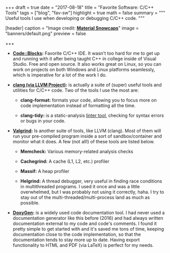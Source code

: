 +++
draft = true
date = "2017-08-18"
title = "Favorite Software: C/C++ Tools"
tags = ["blog", "fav-sw"]
highlight = true
math = false
summary = """
Useful tools I use when developing or debugging C/C++ code.
"""

[header]
  caption = "Image credit: [**Material Snowcaps**](http://7bna.net/images/material-wallpaper/material-wallpaper-22.jpg)"
  image = "banners/default.png"
  preview = false

+++

- **[Code::Blocks](http://www.codeblocks.org/):** Favorite C/C++ IDE. It wasn't too hard for me to get up and running with it after being taught C++ in college inside of Visual Studio. Free and open source. It also works great on Linux, so you can work on projects on both Windows and Linux platforms seamlessly, which is imperative for a lot of the work I do.


- **[clang (via LLVM Project)](https://clang.llvm.org/):** is actually a suite of (super) useful tools and utilities for C/C++ code. Two of the tools I use the most are:

    - **clang-format:** formats your code, allowing you to focus more on code implementation instead of formatting all the time.

    - **clang-tidy:** is a static-analysis [linter tool](https://en.wikipedia.org/wiki/Lint_(software)), checking for syntax errors or bugs in your code.

- **[Valgrind](http://valgrind.org/info/tools.html):** Is another suite of tools, like LLVM (clang). Most of them will run your pre-compiled program inside a sort of sandbox/container and monitor what it does. A few (not all!) of these tools are listed below.

    - **Memcheck:** Various memory-related analysis checks

    - **Cachegrind:** A cache (L1, L2, etc.) profiler

    - **Massif:** A heap profiler

    - **Helgrind:** A thread debugger, very useful in finding race conditions in multithreaded programs. I used it once and was a little overwhelmed, but I was probably not using it correctly, haha. I try to stay out of the multi-threaded/multi-process land as much as possible.

- **[DoxyGen](http://www.doxygen.org/):** is a widely used code documentation tool. I had never used a documentation generator like this before (2016) and had always written documentation external to my code and code's comments. I found it pretty simple to get started with and it's saved me tons of time, keeping documentation close to the code implementation, so that the documentation tends to stay more up to date. Having export functionality to HTML and PDF (via LaTeX) is perfect for my needs.
